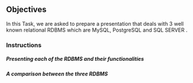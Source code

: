 ## Objectives

In this Task, we are asked to prepare a presentation that deals with 3 well known relational RDBMS  which are MySQL, PostgreSQL and SQL SERVER .

### Instructions
##### Presenting each of the RDBMS and their functionalities
##### A comparison between the three RDBMS
